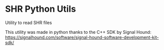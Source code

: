 # SHR Python Utils
Utility to read SHR files

This utility was made in python thanks to the C++ SDK by Signal Hound: 
https://signalhound.com/software/signal-hound-software-development-kit-sdk/
